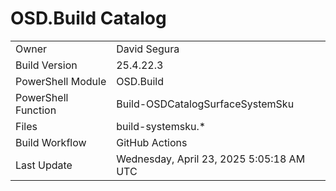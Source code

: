 ﻿# OSD.Build Catalog

| | |
|-|-|
| Owner | David Segura |
| Build Version | 25.4.22.3 |
| PowerShell Module | OSD.Build |
| PowerShell Function | Build-OSDCatalogSurfaceSystemSku |
| Files | build-systemsku.* |
| Build Workflow | GitHub Actions |
| Last Update | Wednesday, April 23, 2025 5:05:18 AM UTC |
